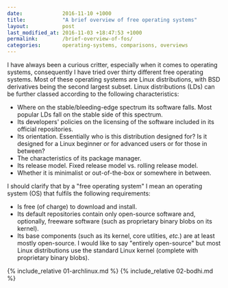 ```yaml
---
date:             2016-11-10 +1000
title:            "A brief overview of free operating systems"
layout:           post
last_modified_at: 2016-11-03 +18:47:53 +1000
permalink:        /brief-overview-of-fos/
categories:       operating-systems, comparisons, overviews
---
```


I have always been a curious critter, especially when it comes to operating systems, consequently I have tried over thirty different free operating systems. Most of these operating systems are Linux distributions, with BSD derivatives being the second largest subset. Linux distributions (LDs) can be further classed according to the following characteristics:

* Where on the stable/bleeding-edge spectrum its software falls. Most popular LDs fall on the stable side of this spectrum.
* Its developers' policies on the licensing of the software included in its official repositories.
* Its orientation. Essentially who is this distribution designed for? Is it designed for a Linux beginner or for advanced users or for those in between?
* The characteristics of its package manager.
* Its release model. Fixed release model vs. rolling release model.
* Whether it is minimalist or out-of-the-box or somewhere in between.

I should clarify that by a "free operating system" I mean an operating system (OS) that fulfils the following requirements:

* Is free (of charge) to download and install.
* Its default repositories contain only open-source software and, optionally, freeware software (such as proprietary binary blobs on its kernel).
* Its base components (such as its kernel, core utlities, *etc.*) are at least mostly open-source. I would like to say "entirely open-source" but most Linux distributions use the standard Linux kernel (complete with proprietary binary blobs).

{% include_relative 01-archlinux.md %}
{% include_relative 02-bodhi.md %}
